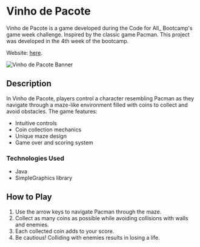 # Vinho de Pacote

Vinho de Pacote is a game developed during the Code for All_ Bootcamp's game week challenge. Inspired by the classic game Pacman. This project was developed in the 4th week of the bootcamp.

Website: [here](https://teamvinhodepacote.itch.io/vinhodepacote).

![Vinho de Pacote Banner](https://img.itch.zone/aW1nLzE1MDc3ODQyLmpwZw==/original/VVLBIn.jpg)

## Description

In Vinho de Pacote, players control a character resembling Pacman as they navigate through a maze-like environment filled with coins to collect and avoid obstacles. The game features:

- Intuitive controls
- Coin collection mechanics
- Unique maze design
- Game over and scoring system

### Technologies Used

- Java
- SimpleGraphics library

## How to Play

1. Use the arrow keys to navigate Pacman through the maze.
2. Collect as many coins as possible while avoiding collisions with walls and enemies.
3. Each collected coin adds to your score.
4. Be cautious! Colliding with enemies results in losing a life.
